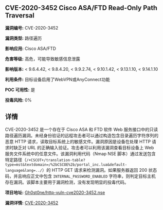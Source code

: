 ## CVE-2020-3452 Cisco ASA/FTD Read-Only Path Traversal

**漏洞编号:** CVE-2020-3452

**漏洞类型:** 路径遍历

**影响应用:** Cisco ASA/FTD

**危害等级:** 高危，可能导致敏感信息泄露

**影响版本:** < 9.6.4.42, < 9.8.4.20, < 9.9.2.74, < 9.10.1.42, < 9.13.1.10, < 9.14.1.10

**利用条件:** 目标设备启用了WebVPN或AnyConnect功能

**POC 可用性:** 是

**投毒风险:** 0%

## 详情

CVE-2020-3452 是一个存在于 Cisco ASA 和 FTD 软件 Web 服务接口中的只读路径遍历漏洞。未经身份验证的远程攻击者可以通过构造包含目录遍历字符序列的恶意 HTTP 请求，读取目标系统上的敏感文件。漏洞原因是设备在处理 HTTP 请求时缺乏对 URL 的正确输入验证。攻击者可以利用该漏洞查看目标设备上 Web 服务文件系统中的任意文件。该漏洞利用代码（Nmap NSE 脚本）通过发送包含特定路径（`/+CSCOT+/translation-table?type=mst&textdomain=/%2bCSCOE%2b/portal_inc.lua&default-language&lang=../`）的 HTTP GET 请求来检测漏洞。如果服务器返回 200 状态码，并且响应正文中包含 `INTERNAL_PASSWORD_ENABLED` 字符串，则判定目标主机存在漏洞。该脚本主要用于漏洞检测，没有发现明显的投毒代码。

**项目地址:** [Gh0st0ne/http-vuln-cve2020-3452.nse](https://github.com/Gh0st0ne/http-vuln-cve2020-3452.nse)

**漏洞详情:** [CVE-2020-3452](https://nvd.nist.gov/vuln/detail/CVE-2020-3452)